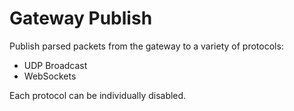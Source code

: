 Gateway Publish
===============

Publish parsed packets from the gateway to a variety of
protocols:

- UDP Broadcast
- WebSockets

Each protocol can be individually disabled.

